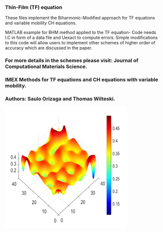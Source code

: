 ### Thin-Film (TF) equation

These files implement the Biharmonic-Modified approach for
TF equations and variable mobility CH equations.

MATLAB example for BHM method applied to the TF equation-
Code needs I.C in form of a data file and Uexact to compute errors.
Simple modifications to this code will allow users to implement other schemes
of higher order of accuracy which are discussed in the paper. 

### For more details in the schemes please visit: Journal of Computational Materials Science.
### IMEX Methods for TF equations and CH equations with variable mobility.
### Authors: Saulo Orizaga and Thomas Wilteski.

<img src="TF_Ref_pic.png" width=400px height=400px>
